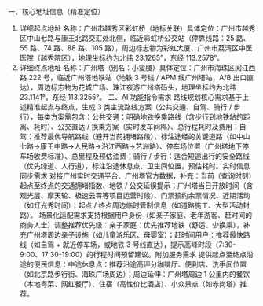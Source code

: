 一、核心地址信息（精准定位）​
1. 详细起点地址​
名称：广州市越秀区彩虹桥（地标关联）​
具体定位：广州市越秀区中山七路与康王北路交汇处北侧，临近彩虹桥公交站（停靠线路：25 路、55 路、74 路、88 路、105 路），周边标志物为彩虹大厦、广州市荔湾区中医医院（越秀院区），地理坐标约为北纬 23.1265°，东经 113.2578°。​
2. 详细终点地址​
名称：广州塔（别名：小蛮腰）​
具体定位：广州市海珠区阅江西路 222 号，临近广州塔地铁站（地铁 3 号线 / APM 线广州塔站，A/B 出口直达），周边标志物为花城广场、珠江夜游广州塔码头，地理坐标约为北纬 23.1141°，东经 113.3255°。​
二、AI 功能指令需求​
路线规划核心需求​
基于上述精准起点与终点，生成 3 类主流路线方案（公共交通、自驾、骑行 / 步行），每类方案需包含：​
公共交通：明确地铁换乘路线（含步行到地铁站的距离、耗时）、公交直达 / 换乘方案（实时发车间隔）、总行程耗时及费用；​
自驾：推荐最优导航路线（避开当前拥堵路段），标注途经的关键道路（如中山七路→康王中路→人民路→沿江西路→艺洲路）、停车场位置（广州塔地下停车场收费标准）、总里程及预估油费；​
骑行 / 步行：适合短途出行的安全路线（优先绿道、人行道），标注沿途休息点、卫生间位置，预估耗时。​
实时信息同步需求​
对接广州实时交通平台、广州塔官方数据，补充：​
当前（查询时刻）起点至终点的交通拥堵指数、地铁 / 公交延误提示；​
广州塔当日开放时间（含观光层、摩天轮、极速云霄等项目运营时段）、门票预约余票情况、近期活动（如灯光秀时间）；​
起点 / 终点周边临时管制信息（如道路施工、大型活动封路）。​
场景化适配需求​
支持根据用户身份（如亲子家庭、老年游客、赶时间的商务人士）调整推荐优先级：​
亲子家庭：优先推荐地铁（舒适、少换乘），补充广州塔周边亲子设施（如儿童游乐区、母婴室）；​
赶时间用户：推荐最快路线（如自驾 + 就近停车场，或地铁 3 号线直达），提示高峰时段（7:30-9:00、17:30-19:00）的行程时间预留建议。​
附加服务需求​
提供起点至终点沿途的便民信息：​
中途休息点：推荐沿途高评分咖啡厅、便利店、洗手间位置（如北京路步行街、海珠广场周边）；​
周边延伸：广州塔周边 1 公里内的餐饮（本地粤菜、网红餐厅）、住宿（高性价比酒店）、小众景点（如赤岗塔）推荐。